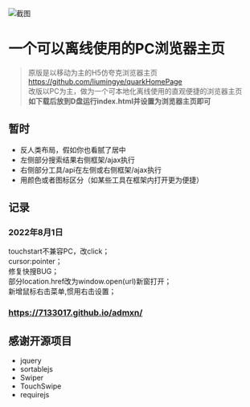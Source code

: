 
![截图](https://repository-images.githubusercontent.com/520801717/628e31fc-9f0e-49c5-9bbb-709020211cf7)
# 一个可以离线使用的PC浏览器主页
> 原版是以移动为主的H5仿夸克浏览器主页 https://github.com/liumingye/quarkHomePage  
> 改版以PC为主，做为一个可本地化离线使用的直观便捷的浏览器主页  
> **如下载后放到D盘运行index.html并设置为浏览器主页即可**  


## 暂时
* 反人类布局，假如你也看腻了居中
* 左侧部分搜索结果右侧框架/ajax执行
* 右侧部分工具/api在左侧或右侧框架/ajax执行
* 用颜色或者图标区分（如某些工具在框架内打开更为便捷）


## 记录
### 2022年8月1日
touchstart不兼容PC，改click；  
cursor:pointer；  
修复快搜BUG；  
部分location.href改为window.open(url)新窗打开；  
新增鼠标右击菜单,惯用右击设置；  

### https://7133017.github.io/admxn/

## 感谢开源项目
* jquery
* sortablejs
* Swiper
* TouchSwipe
* requirejs
